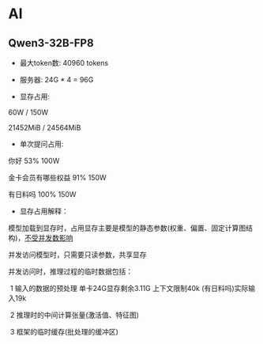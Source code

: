 # AI

## Qwen3-32B-FP8

- 最大token数: 40960 tokens

- 服务器: 24G * 4 = 96G

- 显存占用: 

60W /  150W 

21452MiB /  24564MiB

- 单次提问占用: 

你好	53%	100W

金卡会员有哪些权益	91%	150W

有日料吗	 100%	150W

- 显存占用解释：

模型加载到显存时，占用显存主要是模型的静态参数(权重、偏置、固定计算图结构)，<u>不受并发数影响</u>

并发访问模型时，只需要只读参数，共享显存

并发访问时，推理过程的临时数据包括：

​	1 输入的数据的预处理 单卡24G显存剩余3.11G 上下文限制40k (有日料吗)实际输入19k

​	2 推理时的中间计算张量(激活值、特征图)

​	3 框架的临时缓存(批处理的缓冲区)





